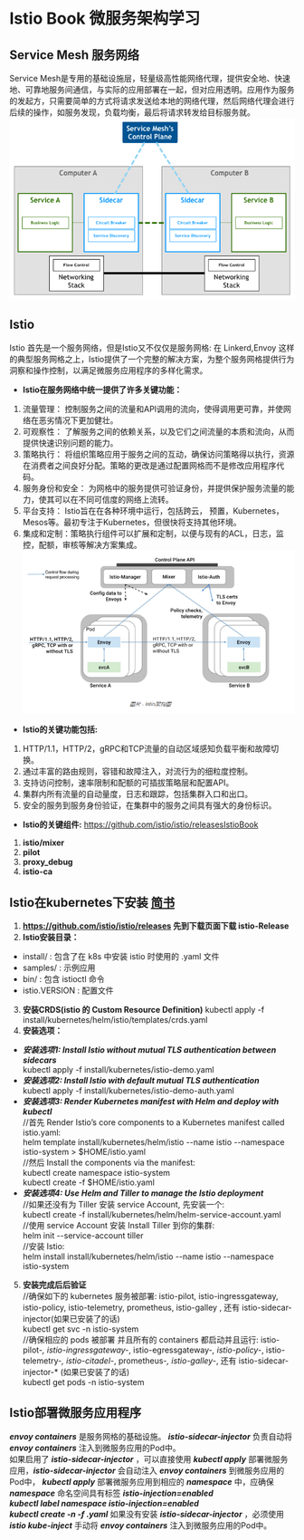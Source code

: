 # Istio Book 微服务架构学习 #

## Service Mesh 服务网络 ##
Service Mesh是专用的基础设施层，轻量级高性能网络代理，提供安全地、快速地、可靠地服务间通信，与实际的应用部署在一起，但对应用透明。应用作为服务的发起方，只需要简单的方式将请求发送给本地的网络代理，然后网络代理会进行后续的操作，如服务发现，负载均衡，最后将请求转发给目标服务就。
![Service Mesh架构图](https://github.com/chijinxina/IstioBook/blob/master/doc/service_mesh.png)
## Istio ##
Istio 首先是一个服务网络，但是Istio又不仅仅是服务网格: 在 Linkerd,Envoy 这样的典型服务网格之上，Istio提供了一个完整的解决方案，为整个服务网格提供行为洞察和操作控制，以满足微服务应用程序的多样化需求。
+ **Istio在服务网络中统一提供了许多关键功能：**
1. 流量管理： 控制服务之间的流量和API调用的流向，使得调用更可靠，并使网络在恶劣情况下更加健壮。
2. 可观察性： 了解服务之间的依赖关系，以及它们之间流量的本质和流向，从而提供快速识别问题的能力。
3. 策略执行： 将组织策略应用于服务之间的互动，确保访问策略得以执行，资源在消费者之间良好分配。策略的更改是通过配置网格而不是修改应用程序代码。
4. 服务身份和安全： 为网格中的服务提供可验证身份，并提供保护服务流量的能力，使其可以在不同可信度的网络上流转。
5. 平台支持： Istio旨在在各种环境中运行，包括跨云， 预置，Kubernetes，Mesos等。最初专注于Kubernetes，但很快将支持其他环境。
6. 集成和定制：策略执行组件可以扩展和定制，以便与现有的ACL，日志，监控，配额，审核等解决方案集成。
![Istio架构图](https://github.com/chijinxina/IstioBook/blob/master/doc/istio.png)
+ **Istio的关键功能包括:**
1. HTTP/1.1，HTTP/2，gRPC和TCP流量的自动区域感知负载平衡和故障切换。
2. 通过丰富的路由规则，容错和故障注入，对流行为的细粒度控制。
3. 支持访问控制，速率限制和配额的可插拔策略层和配置API。
4. 集群内所有流量的自动量度，日志和跟踪，包括集群入口和出口。
5. 安全的服务到服务身份验证，在集群中的服务之间具有强大的身份标识。
+ **Istio的关键组件:** https://github.com/istio/istio/releasesIstioBook
1. **istio/mixer**
2. **pilot**
3. **proxy_debug**
4. **istio-ca**

## Istio在kubernetes下安装 [简书](https://www.jianshu.com/p/7b06a122da30) ##
1. **https://github.com/istio/istio/releases 先到下载页面下载 istio-Release**
2. **Istio安装目录：**
  + install/ : 包含了在 k8s 中安装 istio 时使用的 .yaml 文件
  + samples/ : 示例应用
  + bin/ : 包含 istioctl 命令
  + istio.VERSION : 配置文件
3. **安装CRDS(istio 的 Custom Resource Definition)**
kubectl apply -f install/kubernetes/helm/istio/templates/crds.yaml
4. **安装选项：**
  + ***安装选项1: Install Istio without mutual TLS authentication between sidecars***  
kubectl apply -f install/kubernetes/istio-demo.yaml
  + ***安装选项2: Install Istio with default mutual TLS authentication***  
kubectl apply -f install/kubernetes/istio-demo-auth.yaml
  + ***安装选项3: Render Kubernetes manifest with Helm and deploy with kubectl***   
//首先 Render Istio’s core components to a Kubernetes manifest called istio.yaml:   
helm template install/kubernetes/helm/istio --name istio --namespace istio-system > $HOME/istio.yaml   
//然后 Install the components via the manifest:   
kubectl create namespace istio-system   
kubectl create -f $HOME/istio.yaml
  + ***安装选项4: Use Helm and Tiller to manage the Istio deployment***  
//如果还没有为 Tiller 安装 service Account, 先安装一个:  
kubectl create -f install/kubernetes/helm/helm-service-account.yaml   
//使用 service Account 安装 Install Tiller 到你的集群:   
helm init --service-account tiller  
//安装 Istio:  
helm install install/kubernetes/helm/istio --name istio --namespace istio-system   
5. **安装完成后后验证**  
//确保如下的 kubernetes 服务被部署: istio-pilot, istio-ingressgateway, istio-policy, istio-telemetry, prometheus, istio-galley , 还有 istio-sidecar-injector(如果已安装了的话)  
kubectl get svc -n istio-system  
//确保相应的 pods 被部署 并且所有的 containers 都启动并且运行: istio-pilot-*, istio-ingressgateway-*, istio-egressgateway-*, istio-policy-*, istio-telemetry-*, istio-citadel-*, prometheus-*, istio-galley-*, 还有 istio-sidecar-injector-* (如果已安装了的话)  
kubectl get pods -n istio-system


## Istio部署微服务应用程序 ##
***envoy containers*** 是服务网格的基础设施。 
***istio-sidecar-injector*** 负责自动将 ***envoy containers*** 注入到微服务应用的Pod中。  
如果启用了 ***istio-sidecar-injector*** ，可以直接使用 ***kubectl apply*** 部署微服务应用，***istio-sidecar-injector*** 会自动注入 ***envoy containers*** 到微服务应用的Pod中， ***kubectl apply*** 部署微服务应用到相应的 ***namespace*** 中，应确保 ***namespace*** 命名空间具有标签 ***istio-injection=enabled***   
***kubectl label namespace <namespace> istio-injection=enabled***  
***kubectl create -n <namespace> -f <your-app-spec>.yaml***
如果没有安装 ***istio-sidecar-injector*** ，必须使用 ***istio kube-inject*** 手动将 ***envoy containers*** 注入到微服务应用的Pod中。













